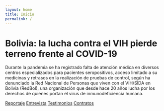 ```yaml
---
layout: home
title: Inicio
permalink: /
---
```


# Bolivia: la lucha contra el VIH pierde terreno frente al COVID-19

Durante la pandemia se ha registrado falta de atención médica en diversos centros
especializados para pacientes seropositivos, acceso limitado a su medicinas y retrasos
en la realización de pruebas de control, según ha denunciado la Red Nacional de
Personas que viven con el VIH/SIDA en Bolivia (RedBol), una organización que desde
hace 20 años lucha por los derechos de quienes portan el virus de inmunodeficiencia
humana.

[Reportaje](/2020/09/22/reportaje.html)
[Entrevista](/entrevista/)
[Testimonios](/testimonios/)
[Contratos](/contratos/)
